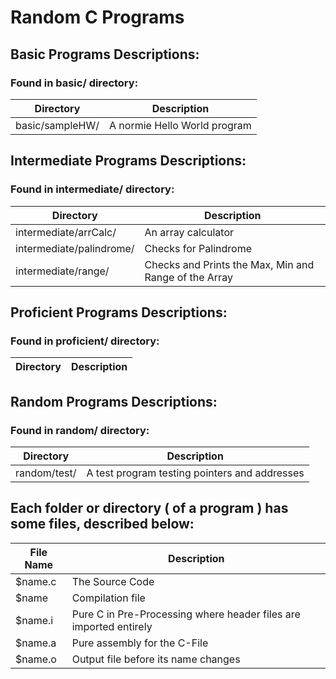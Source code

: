 # Random C Programs

## Basic Programs Descriptions:

### Found in basic/ directory:

| Directory | Description |
| --- | --- |
| basic/sampleHW/| A normie Hello World program|

## Intermediate Programs Descriptions:

### Found in intermediate/ directory:

| Directory | Description |
| --- | --- |
| intermediate/arrCalc/| An array calculator|
| intermediate/palindrome/| Checks for Palindrome|
| intermediate/range/| Checks and Prints the Max, Min and Range of the Array|

## Proficient Programs Descriptions:

### Found in proficient/ directory:

| Directory | Description |
| --- | --- |

## Random Programs Descriptions:

### Found in random/ directory:

| Directory | Description |
| --- | --- |
| random/test/| A test program testing pointers and addresses|

## Each folder or directory ( of a program ) has some files, described below:

| File Name | Description |
| --- | --- |
| $name.c | The Source Code |
| $name | Compilation file |
| $name.i | Pure C in Pre-Processing where header files are imported entirely |
| $name.a | Pure assembly for the C-File |
| $name.o | Output file before its name changes |

